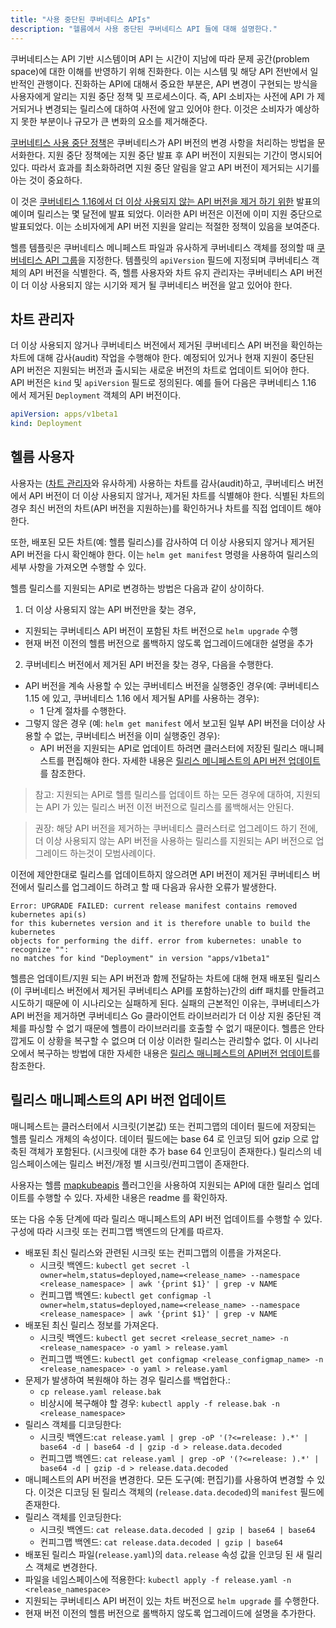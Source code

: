 ```yaml
---
title: "사용 중단된 쿠버네티스 APIs"
description: "헬름에서 사용 중단된 쿠버네티스 API 들에 대해 설명한다."
---
```


쿠버네티스는 API 기반 시스템이며 API 는 시간이 지남에 따라 
문제 공간(problem space)에 대한 이해를 반영하기 위해 
진화한다. 이는 시스템 및 해당 API 전반에서 일반적인 관행이다. 
진화하는 API에 대해서 중요한 부분은, API 변경이 구현되는 
방식을 사용자에게 알리는 지원 중단 정책 및 프로세스이다. 즉, API 
소비자는 사전에 API 가 제거되거나 변경되는 릴리스에 대하여 사전에 
알고 있어야 한다. 이것은 소비자가 예상하지 못한 부분이나 규모가 큰 변화의 요소를 제거해준다.

[쿠버네티스 사용 
중단 정책](https://kubernetes.io/docs/reference/using-api/deprecation-policy/)은
쿠버네티스가 API 버전의 변경 사항을 처리하는 방법을 
문서화한다. 지원 중단 정책에는 지원 중단 발표 후 API 
버전이 지원되는 기간이 명시되어 있다. 따라서 효과를 최소화하려면 
지원 중단 알림을 알고 API 버전이 제거되는 시기를 아는 것이 
중요하다.

이 것은 [쿠버네티스 1.16에서 
더 이상 사용되지 않는 API 
버전을 제거 하기 위한](https://kubernetes.io/blog/2019/07/18/api-deprecations-in-1-16/) 발표의 예이며
릴리스는 몇 달전에 발표 되었다. 이러한 API 버전은 이전에 
이미 지원 중단으로 발표되었다.
이는 소비자에게 API 버전 지원을 알리는 적절한 정책이 있음을 보여준다.

헬름 템플릿은 쿠버네티스 메니페스트 파일과 유사하게 
쿠버네티스 객체를 정의할 때 [쿠버네티스 API 
그룹](https://kubernetes.io/docs/concepts/overview/kubernetes-api/#api-groups)을 지정한다.
템플릿의 `apiVersion` 필드에 지정되며 쿠버네티스 객체의 
API 버전을 식별한다. 즉, 헬름 사용자와 차트 유지 관리자는 
쿠버네티스 API 버전이 더 이상 사용되지 않는 시기와 제거 될 
쿠버네티스 버전을 알고 있어야 한다.

## 차트 관리자

더 이상 사용되지 않거나 쿠버네티스 버전에서 제거된 쿠버네티스 
API 버전을 확인하는 차트에 대해 감사(audit) 작업을 수행해야 한다. 
예정되어 있거나 현재 지원이 중단된 API 버전은 지원되는 버전과 출시되는 
새로운 버전의 차트로 업데이트 되어야 한다. API 버전은 `kind` 및 
`apiVersion` 필드로 정의된다. 예를 들어 다음은 쿠버네티스 1.16 
에서 제거된 `Deployment` 객체의 API 버전이다.

```yaml
apiVersion: apps/v1beta1
kind: Deployment
```

## 헬름 사용자

사용자는 ([차트 관리자](#차트-관리자)와 유사하게) 사용하는 
차트를 감사(audit)하고, 쿠버네티스 버전에서 API 버전이 
더 이상 사용되지 않거나, 제거된 차트를 식별해야 한다. 
식별된 차트의 경우 최신 버전의 차트(API 버전을 지원하는)를 
확인하거나 차트를 직접 업데이트 해야한다.

또한, 배포된 모든 차트(예: 헬름 릴리스)를 감사하여 더 이상 
사용되지 않거나 제거된 API 버전을 다시 확인해야 한다. 
이는 `helm get manifest` 명령을 사용하여 릴리스의 세부 사항을 가져오면 수행할 수 있다.

헬름 릴리스를 지원되는 API로 변경하는 방법은 다음과 같이 
상이하다.

1. 더 이상 사용되지 않는 API 버전만을 찾는 경우,
  - 지원되는 쿠버네티스 API 버전이 포함된 차트 버전으로 `helm upgrade` 
    수행
  - 현재 버전 이전의 헬름 버전으로 롤백하지 않도록
    업그레이드에대한 설명을 추가
2. 쿠버네티스 버전에서 제거된 API 버전을 찾는 경우, 
   다음을 수행한다.
  - API 버전을 계속 사용할 수 있는 쿠버네티스 버전을 실행중인 경우(예: 쿠버네티스 1.15 에 있고, 쿠버네티스 1.16 에서 제거될 API를 사용하는 경우):
    - 1 단계 절차를 수행한다.
  - 그렇지 않은 경우 (예: `helm get manifest` 에서 
    보고된 일부 API 버전을 더이상 사용할 수 없는, 쿠버네티스 버전을 이미 실행중인 경우):
    - API 버전을 지원되는 API로 업데이트 하려면 클러스터에 
	  저장된 릴리스 매니페스트를 편집해야 한다. 
	  자세한 내용은 [릴리스 메니페스트의 API 버전 업데이트](#릴리스-매니페스트의-API-버전-업데이트)를 
	  참조한다.

> 참고: 지원되는 API로 헬름 릴리스를 업데이트 하는 모든 경우에 대하여, 
지원되는 API 가 있는 릴리스 버전 이전 버전으로 릴리스를 
롤백해서는 안된다.

> 권장: 해당 API 버전을 제거하는 쿠버네티스 클러스터로 업그레이드 하기 전에, 
더 이상 사용되지 않는 API 버전을 사용하는 릴리스를 
지원되는 API 버전으로 업그레이드 하는것이 모범사례이다.

이전에 제안한대로 릴리스를 업데이트하지 않으려면 API 버전이 
제거된 쿠버네티스 버전에서 릴리스를 업그레이드 하려고 할 때 
다음과 유사한 오류가 발생한다.

```
Error: UPGRADE FAILED: current release manifest contains removed kubernetes api(s)
for this kubernetes version and it is therefore unable to build the kubernetes
objects for performing the diff. error from kubernetes: unable to recognize "":
no matches for kind "Deployment" in version "apps/v1beta1"
```

헬름은 업데이트/지원 되는 API 버전과 함께 
전달하는 차트에 대해 현재 배포된 
릴리스(이 쿠버네티스 버전에서 제거된 쿠버네티스 API를 포함하는)간의 
diff 패치를 만들려고 시도하기 때문에 이 시나리오는 실패하게 된다.
실패의 근본적인 이유는, 쿠버네티스가 API 버전을 제거하면 
쿠버네티스 Go 클라이언트 라이브러리가 더 이상 지원 중단된 
객체를 파싱할 수 없기 때문에 헬름이 라이브러리를 
호출할 수 없기 때문이다. 헬름은 안타깝게도 이 상황을 
복구할 수 없으며 더 이상 이러한 릴리스는 관리할수 없다. 이 시나리오에서 복구하는 방법에 대한 자세한 내용은 
[릴리스 매니페스트의 API버전 업데이트](릴리스-매니페스트의-API-버전-업데이트)를 참조한다.

## 릴리스 매니페스트의 API 버전 업데이트

매니페스트는 클러스터에서 시크릿(기본값) 또는 컨피그맵의 데이터 필드에 저장되는 
헬름 릴리스 개체의 속성이다. 데이터 필드에는 base 64 로 인코딩 되어 
gzip 으로 압축된 객체가 포함된다. (시크릿에 대한 추가 base 64 인코딩이 
존재한다.) 릴리스의 네임스페이스에는 릴리스 버전/개정 별 
시크릿/컨피그맵이 존재한다.

사용자는 헬름 [mapkubeapis](https://github.com/hickeyma/helm-mapkubeapis) 플러그인을 
사용하여 지원되는 API에 대한 릴리스 업데이트를 
수행할 수 있다. 자세한 내용은 readme 를 확인하자.

또는 다음 수동 단계에 따라 릴리스 매니페스트의 API 버전 
업데이트를 수행할 수 있다. 구성에 따라 시크릿 또는 컨피그맵 백엔드의 
단계를 따르자.

- 배포된 최신 릴리스와 관련된 시크릿 또는 컨피그맵의 이름을 
  가져온다.
  - 시크릿 백엔드: `kubectl get secret -l
    owner=helm,status=deployed,name=<release_name> --namespace
    <release_namespace> | awk '{print $1}' | grep -v NAME`
  - 컨피그맵 백엔드: `kubectl get configmap -l
    owner=helm,status=deployed,name=<release_name> --namespace
    <release_namespace> | awk '{print $1}' | grep -v NAME`
- 배포된 최신 릴리스 정보를 가져온다.
  - 시크릿 백엔드: `kubectl get secret <release_secret_name> -n
    <release_namespace> -o yaml > release.yaml`
  - 컨피그맵 백엔드: `kubectl get configmap <release_configmap_name> -n
    <release_namespace> -o yaml > release.yaml`
- 문제가 발생하여 복원해야 하는 경우 릴리스를 백업한다.:
  - `cp release.yaml release.bak`
  - 비상시에 복구해야 할 경우: `kubectl apply -f release.bak -n
    <release_namespace>`
- 릴리스 객체를 디코딩한다: 
  - 시크릿 백엔드:`cat release.yaml | grep -oP '(?<=release: ).*' | base64 -d
    | base64 -d | gzip -d > release.data.decoded`
  - 컨피그맵 백엔드: `cat release.yaml | grep -oP '(?<=release: ).*' | base64
    -d | gzip -d > release.data.decoded`
- 매니페스트의 API 버전을 변경한다. 모든 도구(예: 편집기)를 사용하여 
  변경할 수 있다. 이것은 디코딩 된 릴리스 
  객체의 (`release.data.decoded`)의 `manifest` 필드에 존재한다.
- 릴리스 객체를 인코딩한다:
  - 시크릿 백엔드: `cat release.data.decoded | gzip | base64 | base64`
  - 컨피그맵 백엔드: `cat release.data.decoded | gzip | base64`
- 배포된 릴리스 파일(`release.yaml`)의 
  `data.release` 속성 값을 인코딩 된 새 릴리스 객체로 변경한다.
- 파일을 네임스페이스에 적용한다: `kubectl apply -f release.yaml -n
  <release_namespace>`
- 지원되는 쿠버네티스 API 버전이 있는 차트 버전으로 `helm upgrade` 를 
  수행한다.
- 현재 버전 이전의 헬름 버전으로 롤백하지 않도록 업그레이드에 
  설명을 추가한다.
